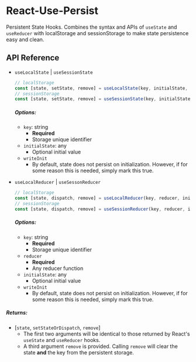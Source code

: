 # React-Use-Persist

Persistent State Hooks. Combines the syntax and APIs of `useState` and `useReducer` with localStorage and sessionStorage to make state persistence easy and clean. 

## API Reference

- `useLocalState` | `useSessionState`

  ```typescript
  // localStorage
  const [state, setState, remove] = useLocalState(key, initialState, { writeInit }); 
  // sessionStorage
  const [state, setState, remove] = useSessionState(key, initialState, { writeInit });
  ```

  ##### Options:

  - `key`: string
    - **Required** 
    - Storage unique identifier
  - `initialState`: any
    - Optional initial value
  - `writeInit`
    - By default, state does not persist on initialization. However, if for some reason this is needed, simply mark this true.

- `useLocalReducer`  | `useSessonReducer`

  ```typescript
  // localStorage
  const [state, dispatch, remove] = useLocalReducer(key, reducer, initialState, { writeInit });
  // sessionStorage
  const [state, dispatch, remove] = useSessionReducer(key, reducer, initialState, { writeInit });
  ```

  ##### Options:

  - `key`: string                             
    - **Required** 
    - Storage unique identifier
  - `reducer`
    - **Required**
    - Any reducer function
  - `initialState`: any
    - Optional initial value
  - `writeInit`
    - By default, state does not persist on initialization. However, if for some reason this is needed, simply mark this true.

##### Returns:

- [`state`, `setStateOrDispatch`, `remove`]
  - The first two arguments will be identical to those returned by React's `useState` and `useReducer` hooks.
  - A third argument `remove` is provided. Calling `remove` will clear the state **and** the key from the persistent storage.

